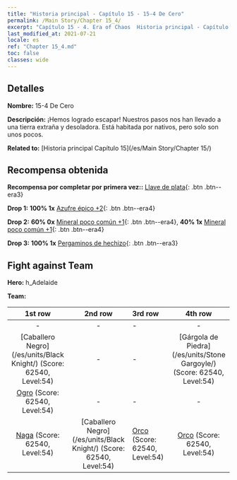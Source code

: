 ```yaml
---
title: "Historia principal - Capítulo 15 - 15-4 De Cero"
permalink: /Main Story/Chapter 15_4/
excerpt: "Capítulo 15 - 4. Era of Chaos  Historia principal - Capítulo 15_4. 15-4 De Cero"
last_modified_at: 2021-07-21
locale: es
ref: "Chapter 15_4.md"
toc: false
classes: wide
---
```


## Detalles

 **Nombre:** 15-4 De Cero

 **Descripción:** ¡Hemos logrado escapar! Nuestros pasos nos han llevado a una tierra extraña y desoladora. Está habitada por nativos, pero solo son unos pocos.

 **Related to:** [Historia principal Capítulo 15](/es/Main Story/Chapter 15/)

## Recompensa obtenida

 **Recompensa por completar por primera vez::** [Llave de plata](/ItemsES/con_693/){: .btn .btn--era3}

 **Drop 1:** **100% 1x** [Azufre épico +2](/ItemsES/mat_50/){: .btn .btn--era4}

 **Drop 2:** **60% 0x** [Mineral poco común +1](/ItemsES/mat_40/){: .btn .btn--era4}, **40% 1x** [Mineral poco común +1](/ItemsES/mat_40/){: .btn .btn--era4}

 **Drop 3:** **100% 1x** [Pergaminos de hechizo](/ItemsES/con_694/){: .btn .btn--era3}


## Fight against Team
 **Hero:** h_Adelaide

 **Team:**


  | 1st row | 2nd row | 3rd row | 4th row |
  |:----:|:----:|:----|:----:|
  | - | - | - | - |
  | [Caballero Negro](/es/units/Black Knight/) (Score: 62540, Level:54)  | - | - | [Gárgola de Piedra](/es/units/Stone Gargoyle/) (Score: 62540, Level:54)  |
  | [Ogro](/es/units/Ogre/) (Score: 62540, Level:54)  | - | - | - |
  | [Naga](/es/units/Naga/) (Score: 62540, Level:54)  | [Caballero Negro](/es/units/Black Knight/) (Score: 62540, Level:54)  | [Orco](/es/units/Orc/) (Score: 62540, Level:54)  | [Orco](/es/units/Orc/) (Score: 62540, Level:54)  |


